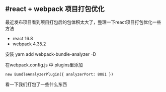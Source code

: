 #react + webpack 项目打包优化 
-
最近发布项目看到项目打包后的包体积太大了，整理一下react项目打包优化一些方法

* react 16.8
* webpack 4.35.2


安装 yarn add webpack-bundle-analyzer -D  

在webpack.config.js 中 plugins里添加
```
new BundleAnalyzerPlugin({ analyzerPort: 8081 })
```  
看一下我们打包了一些什么东西